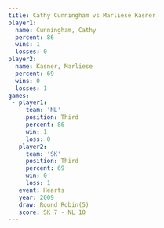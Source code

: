 ```yaml
---
title: Cathy Cunningham vs Marliese Kasner
player1:                 
  name: Cunningham, Cathy
  percent: 86            
  wins: 1                
  losses: 0              
player2:                 
  name: Kasner, Marliese 
  percent: 69            
  wins: 0                
  losses: 1              
games:
 - player1:         
     team: 'NL'     
     position: Third
     percent: 86    
     win: 1         
     loss: 0        
   player2:         
     team: 'SK'     
     position: Third
     percent: 69    
     win: 0         
     loss: 1        
   event: Hearts       
   year: 2009          
   draw: Round Robin(5)
   score: SK 7 - NL 10 
---
```

